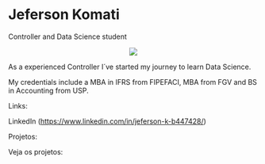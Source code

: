 # Jeferson Komati

Controller and Data Science student

<p align="center">
  <img src="banner.png" >
</p>

As a experienced Controller I´ve started my journey to learn Data Science.

My credentials include a MBA in IFRS from FIPEFACI, MBA from FGV and BS in Accounting from USP.

Links:

LinkedIn (https://www.linkedin.com/in/jeferson-k-b447428/)

Projetos:

Veja os projetos:
